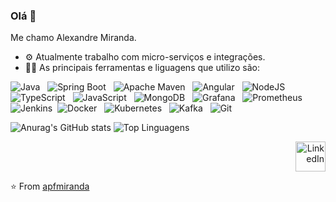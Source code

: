 ### Olá 👋

<!-- <img width="35%" align="right" alt="Github" src="https://cdn.dribbble.com/users/2459439/screenshots/5314041/gamerpeople1_3.gif" /> -->

Me chamo Alexandre Miranda.

- ⚙  Atualmente trabalho com micro-serviços e integrações.
- 👨‍💻 As principais ferramentas e liguagens que utilizo são:  

![Java](https://img.shields.io/badge/Java-007396?style=for-the-badge&logo=java&logoColor=white) &nbsp;
![Spring Boot](https://img.shields.io/badge/Spring_Boot-007396?style=for-the-badge&logo=springboot&logoColor=white) &nbsp;
![Apache Maven](https://img.shields.io/badge/Apache_Maven-C71A36?style=for-the-badge&logo=apachemaven&logoColor=white) &nbsp;
![Angular](https://img.shields.io/badge/Angular-DD0031?style=for-the-badge&logo=angular&logoColor=white) &nbsp;
![NodeJS](https://img.shields.io/badge/node.js-6DA55F?style=for-the-badge&logo=node.js&logoColor=white) &nbsp;
![TypeScript](https://img.shields.io/badge/typescript-%23007ACC.svg?style=for-the-badge&logo=typescript&logoColor=white) &nbsp;
![JavaScript](https://img.shields.io/badge/javascript-%23323330.svg?style=for-the-badge&logo=javascript&logoColor=%23F7DF1E) &nbsp;
![MongoDB](https://img.shields.io/badge/MongoDB-%234ea94b.svg?style=for-the-badge&logo=mongodb&logoColor=white) &nbsp;
![Grafana](https://img.shields.io/badge/Grafana-F46800?style=for-the-badge&logo=grafana&logoColor=white) &nbsp;
![Prometheus](https://img.shields.io/badge/Prometheus-E6522C?style=for-the-badge&logo=prometheus&logoColor=white) &nbsp;
![Jenkins](https://img.shields.io/badge/Jenkins-D24939?style=for-the-badge&logo=jenkins&logoColor=white)&nbsp;
![Docker](https://img.shields.io/badge/docker-%230db7ed.svg?style=for-the-badge&logo=docker&logoColor=white) &nbsp;
![Kubernetes](https://img.shields.io/badge/Kubernetes-326CE5?style=for-the-badge&logo=kubernetes&logoColor=white) &nbsp;
![Kafka](https://img.shields.io/badge/Kafka-326CE5?style=for-the-badge&logo=kubernetes&logoColor=white) &nbsp;
![Git](https://img.shields.io/badge/git-%23F05033.svg?style=for-the-badge&logo=git&logoColor=white)&nbsp;





![Anurag's GitHub stats](https://github-readme-stats.vercel.app/api?username=apfmiranda&count_private=true&show_icons=true&theme=vue&hide_border=true)
![Top Linguagens](https://github-readme-stats.vercel.app/api/top-langs/?username=apfmiranda&layout=compact&&show_icons=true&theme=vue&hide_border=true)




<div align="right" ><a href="https://www.linkedin.com/in/apfmiranda/"><img width="48px" height="48px" alt="LinkedIn" src="https://cdn.icon-icons.com/icons2/1099/PNG/512/1485482199-linkedin_78667.png" /></a></div>


⭐️ From [apfmiranda](https://github.com/apfmiranda)



